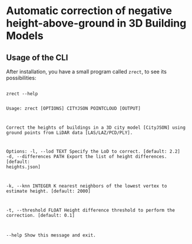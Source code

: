 # Automatic correction of negative height-above-ground in 3D Building Models

## Usage of the CLI
After installation, you have a small program called <code>zrect</code>, to see its possibilities:

<code>
zrect --help

Usage: zrect [OPTIONS] CITYJSON POINTCLOUD [OUTPUT]

  Correct the heights of buildings in a 3D city model [CityJSON] using
  ground points from LiDAR data [LAS/LAZ/PCD/PLY].

Options:
  -l, --lod TEXT          Specify the LoD to correct.  [default: 2.2]
  -d, --differences PATH  Export the list of height differences.  [default:
                          heights.json]

  -k, --knn INTEGER       K nearest neighbors of the lowest vertex to estimate
                          height.  [default: 2000]

  -t, --threshold FLOAT   Height difference threshold to perform the
                          correction.  [default: 0.1]

  --help                  Show this message and exit.
</code>
